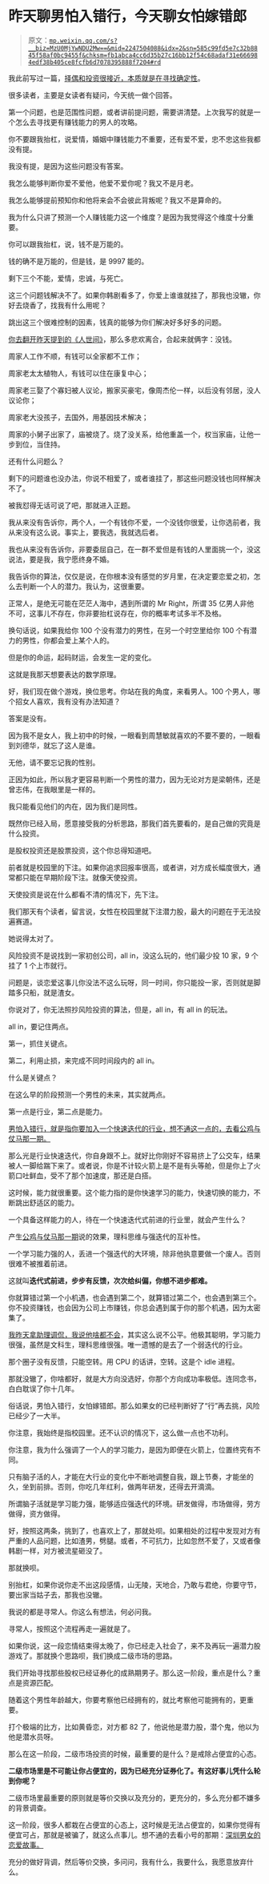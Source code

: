 # 昨天聊男怕入错行，今天聊女怕嫁错郎

> 原文：[`mp.weixin.qq.com/s?__biz=MzU0MjYwNDU2Mw==&mid=2247504088&idx=2&sn=585c99fd5e7c32b8845f58af0bc9455f&chksm=fb1abca4cc6d35b27c16bb12f54c68adaf31e666984edf38b405ce8fcfb6d7078395888f7204#rd`](http://mp.weixin.qq.com/s?__biz=MzU0MjYwNDU2Mw==&mid=2247504088&idx=2&sn=585c99fd5e7c32b8845f58af0bc9455f&chksm=fb1abca4cc6d35b27c16bb12f54c68adaf31e666984edf38b405ce8fcfb6d7078395888f7204#rd)

我此前写过一篇，[择偶和投资很接近，本质就是在寻找确定性](http://mp.weixin.qq.com/s?__biz=MzU0MjYwNDU2Mw==&mid=2247503851&idx=2&sn=5f11519f75e1f7f4c8b0d4789b420a59&chksm=fb1aa397cc6d2a81d50ddaf4345a3504ee6b0ea4072feba09de72c2da75e0b55b2cd35874a3f&scene=21#wechat_redirect)。 

很多读者，主要是女读者有疑问，今天统一做个回答。

第一个问题，也是范围性问题，或者讲前提问题，需要讲清楚。上次我写的就是一个怎么去寻找更有赚钱能力的男人的攻略。 

你不要跟我抬杠，说爱情，婚姻中赚钱能力不重要，还有爱不爱，忠不忠这些我都没有提。 

我没有提，是因为这些问题没有答案。

我怎么能够判断你爱不爱他，他爱不爱你呢？我又不是月老。 

我怎么能够提前预知你和他将来会不会彼此背叛呢？我又不是算命的。

我为什么只讲了预测一个人赚钱能力这一个维度？是因为我觉得这个维度十分重要。 

你可以跟我抬杠，说，钱不是万能的。

钱的确不是万能的，但是钱，是 9997 能的。

剩下三个不能，爱情，忠诚，与死亡。 

这三个问题钱解决不了。如果你韩剧看多了，你爱上谁谁就挂了，那我也没辙，你好去烧香了，找我有什么用呢？

跳出这三个很难控制的因素，钱真的能够为你们解决好多好多的问题。

[你去翻开昨天提到的《人世间》](http://mp.weixin.qq.com/s?__biz=MzU0MjYwNDU2Mw==&mid=2247504018&idx=2&sn=37478c1630a084839d1d356a283ef462&chksm=fb1abceecc6d35f8363e7b36645b592a3a29d5ffe234abcc583d0a45d9b4cf00af13f2da77db&scene=21#wechat_redirect)，那么多悲欢离合，合起来就俩字：没钱。 

周家人工作不顺，有钱可以全家都不工作；

周家老太太植物人，有钱可以住在康复中心；

周家老三娶了个寡妇被人议论，搬家买豪宅，像周杰伦一样，以后没有邻居，没人议论你；

周家老大没孩子，去国外，用基因技术解决；

周家的小舅子出家了，庙被烧了。烧了没关系，给他重盖一个，权当家庙，让他一步到位，当住持。 

还有什么问题么？

剩下的问题谁也没办法，你说不相爱了，或者谁挂了，那这些问题没钱也同样解决不了。

被我怼得无话可说了吧，那就进入正题。 

我从来没有告诉你，两个人，一个有钱你不爱，一个没钱你很爱，让你选前者，我从来没有这么说。事实上，要我选，我就选后者。 

我也从来没有告诉你，非要委屈自己，在一群不爱但是有钱的人里面挑一个，没这说法，要是我，我宁愿终身不婚。 

我告诉你的算法，仅仅是说，在你根本没有感觉的岁月里，在决定要恋爱之初，怎么去判断一个人的潜力。我认为，这很重要。 

正常人，是绝无可能在茫茫人海中，遇到所谓的 Mr Right，所谓 35 亿男人非他不可，这事儿不存在，你非要抬杠说存在，你的概率考试多半不及格。

换句话说，如果我给你 100 个没有潜力的男性，在另一个时空里给你 100 个有潜力的男性，你都会爱上某个人的。 

但是你的命运，起码财运，会发生一定的变化。 

这就是我那天想要表达的数学原理。 

好，我们现在做个游戏，换位思考。你站在我的角度，来看男人。100 个男人，哪个招女人喜欢，我有没有办法知道？ 

答案是没有。

因为我不是女人，我上初中的时候，一眼看到周慧敏就喜欢的不要不要的，一眼看到刘德华，就忘了这人是谁。

无他，请不要忘记我的性别。 

正因为如此，所以我才更容易判断一个男性的潜力，因为无论对方是梁朝伟，还是曾志伟，在我眼里是一样的。

我只能看见他们的内在，因为我们是同性。

既然你已经入局，愿意接受我的分析思路，那我们首先要看的，是自己做的究竟是什么投资。 

是股权投资还是股票投资，这个你总得知道吧。 

前者就是校园里的下注。如果你追求回报率很高，或者讲，对方成长幅度很大，通常都只能在早期阶段下注。就像天使投资。 

天使投资是说在什么都看不清的情况下，先下注。

我们那天有个读者，留言说，女性在校园里就下注潜力股，最大的问题在于无法投遍赛道。 

她说得太对了。 

风险投资不是说找到一家初创公司，all in，没这么玩的，他们最少投 10 家，9 个挂了 1 个上市就行。 

问题是，谈恋爱这事儿你没法不这么玩呀，同一时间，你只能投一家，否则就是脚踏多只船，就是渣女。 

你说对了，你无法照抄风险投资的算法，但是，all in，有 all in 的玩法。 

all in，要记住两点。 

第一，抓住关键点。

第二，利用止损，来完成不同时间段内的 all in。

什么是关键点？ 

在这么早的阶段预测一个男性的未来，其实就两点。

第一点是行业，第二点是能力。

[男怕入错行，就是指你要加入一个快速迭代的行业，想不通这一点的，去看公鸡与仗马那一期。](http://mp.weixin.qq.com/s?__biz=MzU0MjYwNDU2Mw==&mid=2247504018&idx=2&sn=37478c1630a084839d1d356a283ef462&chksm=fb1abceecc6d35f8363e7b36645b592a3a29d5ffe234abcc583d0a45d9b4cf00af13f2da77db&scene=21#wechat_redirect)

那么光是行业快速迭代，你自身跟不上。就好比你刚好不容易挤上了公交车，结果被人一脚给踹下来了。或者说，你是不计较火箭上是不是有头等舱，但是你上了火箭口吐鲜血，受不了那个加速度，那还是白搭。 

这时候，能力就很重要。这个能力指的是你快速学习的能力，快速切换的能力，不断跳出舒适区的能力。

一个具备这样能力的人，待在一个快速迭代式前进的行业里，就会产生什么？ 

产生[公鸡与仗马那一期](http://mp.weixin.qq.com/s?__biz=MzU0MjYwNDU2Mw==&mid=2247504018&idx=2&sn=37478c1630a084839d1d356a283ef462&chksm=fb1abceecc6d35f8363e7b36645b592a3a29d5ffe234abcc583d0a45d9b4cf00af13f2da77db&scene=21#wechat_redirect)说的效果，理科思维与强迭代的互补性。

一个学习能力强的人，丢进一个强迭代的大环境，除非他执意要做一个废人。否则很难不被推着前进。

这就叫**迭代式前进，步步有反馈，次次给纠偏，你想不进步都难。**

你就算错过第一个小机遇，也会遇到第二个，就算错过第二个，也会遇到第三个。你不投资赚钱，也会因为公司上市赚钱，你总会遇到属于你的那个机遇，因为太密集了。

[我昨天拿助理调侃，我说他啥都不会](http://mp.weixin.qq.com/s?__biz=MzU0MjYwNDU2Mw==&mid=2247504018&idx=2&sn=37478c1630a084839d1d356a283ef462&chksm=fb1abceecc6d35f8363e7b36645b592a3a29d5ffe234abcc583d0a45d9b4cf00af13f2da77db&scene=21#wechat_redirect)，其实这么说不公平。他极其聪明，学习能力很强，虽然是文科生，理科思维很强。唯一遗憾的是去了一个弱迭代的行业。 

那个圈子没有反馈，只能空转。用 CPU 的话讲，空转。这是个 idle 进程。

那就没辙了，你啥都好，就是大方向没选好，你那个方向成功率极低。连同念书，白白耽误了你十几年。 

俗话说，男怕入错行，女怕嫁错郎。那么如果女的已经判断好了“行”再去挑，风险已经少了一大半。 

你注意，我始终是指校园里。还不认识的情况下，这么做一点也不功利。 

你注意，我为什么强调了一个人的学习能力，是因为即便在火箭上，位置终究有不同。 

只有脑子活的人，才能在大行业的变化中不断地调整自我，跟上节奏，才能坐的久，坐到前排。否则，你吃几年红利，做两年研发，还得去开滴滴。

所谓脑子活就是学习能力强，能够适应强迭代的环境。研发做得，市场做得，劳方做得，资方做得。

好，按照这两条，挑到了，也喜欢上了，那就处呗。如果相处的过程中发现对方有严重的人品问题，比如渣男，劈腿。或者，不可抗力，比如忽然不爱了，又或者像韩剧一样，对方被流星砸没了。

那就换呗。

别抬杠，如果你说你走不出这段感情，山无陵，天地合，乃敢与君绝，你要守节，要出家当姑子去，那我也没辙。

我说的都是寻常人。你这么有想法，何必问我。

寻常人，按照这个流程再走一遍就是了。 

如果你说，这一段恋情结束得太晚了，你已经走入社会了，来不及再玩一遍潜力股游戏了。那就换个思路呗，我们换成二级市场的思路。

我们开始寻找那些股权已经证券化的成熟期男子。那么这一阶段，重点是什么？重点是资源匹配。 

随着这个男性年龄越大，你要考察他已经拥有的，就比考察他可能拥有的，更重要。

打个极端的比方，比如黄昏恋，对方都 82 了，他说他是潜力股，潜个鬼，他以为他是潜水员呀。

那么在这一阶段，二级市场投资的时候，最重要的是什么？是戒除占便宜的心态。 

**二级市场里是不可能让你占便宜的，因为已经充分证券化了。有这好事儿凭什么轮到你呢？** 

二级市场里最重要的原则就是等价交换以及充分的，更充分的，多么充分都不嫌多的背景调查。 

这一阶段，很多人都栽在占便宜的心态上，这时候是无法占便宜的，如果你觉得有便宜可占，那就是被骗了，就这么点事儿。想不通的去看小号的那期：[深圳男女的恋爱故事。](https://mp.weixin.qq.com/s?__biz=MzU3NDc5Nzc0NQ==&mid=2247512098&idx=1&sn=82d8d7a1e32d94c19ecf32f34ba86c1a&chksm=fd2e12fcca599bea3cf41c0a1842b7d55c2fdd0a9c5aaff49cd043672488a895cf2c690f0d16&token=835026863&lang=zh_CN&scene=21#wechat_redirect)

充分的做好背调，然后等价交换，多问问，我有什么，我要什么，我愿意放弃什么。